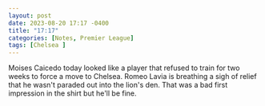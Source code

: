 ```yaml
---
layout: post
date: 2023-08-20 17:17 -0400
title: "17:17"
categories: [Notes, Premier League]
tags: [Chelsea ]
---
```


Moises Caicedo today looked like a player that refused to train for two weeks to force a move to Chelsea. Romeo Lavia is breathing a sigh of relief that he wasn't paraded out into the lion's den. That was a bad first impression in the shirt but he'll be fine.


